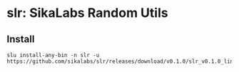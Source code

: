 # slr: SikaLabs Random Utils

## Install

```
slu install-any-bin -n slr -u https://github.com/sikalabs/slr/releases/download/v0.1.0/slr_v0.1.0_linux_amd64.tar.gz
```
